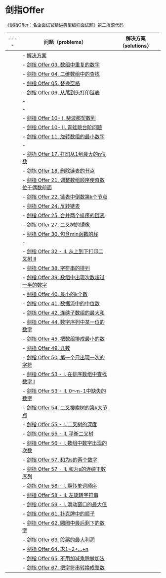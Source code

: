 # 剑指Offer

[《剑指Offer：名企面试官精讲典型编程面试题》第二版源代码 ](https://github.com/zhedahht/CodingInterviewChinese2 )

|  ----  | 问题（problems）  | 解决方案（solutions）  |
|  ----  | ----  | ----  |  
| | - [解决方案](src/lcof.rs) |  |
| | - [剑指 Offer 03. 数组中重复的数字](https://leetcode-cn.com/problems/shu-zu-zhong-zhong-fu-de-shu-zi-lcof/) |  |
| | - [剑指 Offer 04. 二维数组中的查找](https://leetcode-cn.com/problems/er-wei-shu-zu-zhong-de-cha-zhao-lcof/) |  |
| | - [剑指 Offer 05. 替换空格](https://leetcode-cn.com/problems/ti-huan-kong-ge-lcof/) |  |
| | - [剑指 Offer 06. 从尾到头打印链表](https://leetcode-cn.com/problems/cong-wei-dao-tou-da-yin-lian-biao-lcof/)| |
| | - []() |  |
| | - []() |  |
| | - [剑指 Offer 10- I. 斐波那契数列](https://leetcode-cn.com/problems/fei-bo-na-qi-shu-lie-lcof/) |  |
| | - [剑指 Offer 10- II. 青蛙跳台阶问题](https://leetcode-cn.com/problems/qing-wa-tiao-tai-jie-wen-ti-lcof/) |  |
| | - [剑指 Offer 11. 旋转数组的最小数字](https://leetcode-cn.com/problems/xuan-zhuan-shu-zu-de-zui-xiao-shu-zi-lcof/) |  |
| | - []() |  |
| | - [剑指 Offer 17. 打印从1到最大的n位数 ](https://leetcode-cn.com/problems/da-yin-cong-1dao-zui-da-de-nwei-shu-lcof/) |  |
| | - [剑指 Offer 18. 删除链表的节点](https://leetcode-cn.com/problems/shan-chu-lian-biao-de-jie-dian-lcof/) |  |
| | - [剑指 Offer 21. 调整数组顺序使奇数位于偶数前面](https://leetcode-cn.com/problems/diao-zheng-shu-zu-shun-xu-shi-qi-shu-wei-yu-ou-shu-qian-mian-lcof/) |  |
| | - [剑指 Offer 22. 链表中倒数第k个节点](https://leetcode-cn.com/problems/lian-biao-zhong-dao-shu-di-kge-jie-dian-lcof/submissions/ )   |  |
| | - [剑指 Offer 24. 反转链表](https://leetcode-cn.com/problems/fan-zhuan-lian-biao-lcof/) |  |
| | - [剑指 Offer 25. 合并两个排序的链表](https://leetcode-cn.com/problems/he-bing-liang-ge-pai-xu-de-lian-biao-lcof/) |  |
| | - [剑指 Offer 27. 二叉树的镜像](https://leetcode-cn.com/problems/er-cha-shu-de-jing-xiang-lcof/) |  |
| | - [剑指 Offer 30. 包含min函数的栈](https://leetcode-cn.com/problems/bao-han-minhan-shu-de-zhan-lcof/) |  |
| | - []() |  |
| | - [剑指 Offer 32 - II. 从上到下打印二叉树 II](https://leetcode-cn.com/problems/cong-shang-dao-xia-da-yin-er-cha-shu-ii-lcof/) |  |
| | - [剑指 Offer 38. 字符串的排列](https://leetcode-cn.com/problems/zi-fu-chuan-de-pai-lie-lcof/) |  |
| | - [剑指 Offer 39. 数组中出现次数超过一半的数字](https://leetcode-cn.com/problems/shu-zu-zhong-chu-xian-ci-shu-chao-guo-yi-ban-de-shu-zi-lcof/) |  |
| | - [剑指 Offer 40. 最小的k个数](https://leetcode-cn.com/problems/zui-xiao-de-kge-shu-lcof/comments/) |  |
| | - [剑指 Offer 41. 数据流中的中位数](https://leetcode-cn.com/problems/shu-ju-liu-zhong-de-zhong-wei-shu-lcof/) |  |
| | - [剑指 Offer 42. 连续子数组的最大和](https://leetcode-cn.com/problems/lian-xu-zi-shu-zu-de-zui-da-he-lcof/) |  |
| | - [剑指 Offer 44. 数字序列中某一位的数字](https://leetcode-cn.com/problems/shu-zi-xu-lie-zhong-mou-yi-wei-de-shu-zi-lcof/) |  |
| | - [剑指 Offer 45. 把数组排成最小的数](https://leetcode-cn.com/problems/ba-shu-zu-pai-cheng-zui-xiao-de-shu-lcof/) |  |
| | - [剑指 Offer 49. 丑数](https://leetcode-cn.com/problems/chou-shu-lcof/) |  |
| | - [剑指 Offer 50. 第一个只出现一次的字符](https://leetcode-cn.com/problems/di-yi-ge-zhi-chu-xian-yi-ci-de-zi-fu-lcof/) |  |
| | - [剑指 Offer 53 - I. 在排序数组中查找数字 I](https://leetcode-cn.com/problems/zai-pai-xu-shu-zu-zhong-cha-zhao-shu-zi-lcof/) |  |
| | - [剑指 Offer 53 - II. 0～n-1中缺失的数字](https://leetcode-cn.com/problems/que-shi-de-shu-zi-lcof/) |  |
| | - [剑指 Offer 54. 二叉搜索树的第k大节点](https://leetcode-cn.com/problems/er-cha-sou-suo-shu-de-di-kda-jie-dian-lcof/) |  |
| | - [剑指 Offer 55 - I. 二叉树的深度](https://leetcode-cn.com/problems/er-cha-shu-de-shen-du-lcof/) |  |
| | - [剑指 Offer 55 - II. 平衡二叉树](https://leetcode-cn.com/problems/ping-heng-er-cha-shu-lcof/) |  |
| | - [剑指 Offer 56 - I. 数组中数字出现的次数](https://leetcode-cn.com/problems/shu-zu-zhong-shu-zi-chu-xian-de-ci-shu-lcof/) |  |
| | - [剑指 Offer 57. 和为s的两个数字](https://leetcode-cn.com/problems/he-wei-sde-liang-ge-shu-zi-lcof/) |  |
| | - [剑指 Offer 57 - II. 和为s的连续正数序列](https://leetcode-cn.com/problems/he-wei-sde-lian-xu-zheng-shu-xu-lie-lcof/) |  |
| | - [剑指 Offer 58 - I. 翻转单词顺序](https://leetcode-cn.com/problems/fan-zhuan-dan-ci-shun-xu-lcof/) |  |
| | - [剑指 Offer 58 - II. 左旋转字符串](https://leetcode-cn.com/problems/zuo-xuan-zhuan-zi-fu-chuan-lcof/) |  |
| | - [剑指 Offer 59 - I. 滑动窗口的最大值](https://leetcode.cn/problems/hua-dong-chuang-kou-de-zui-da-zhi-lcof/ ) |  |
| | - [剑指 Offer 61. 扑克牌中的顺子](https://leetcode-cn.com/problems/bu-ke-pai-zhong-de-shun-zi-lcof/) |  |
| | - [剑指 Offer 62. 圆圈中最后剩下的数字](https://leetcode-cn.com/problems/yuan-quan-zhong-zui-hou-sheng-xia-de-shu-zi-lcof/) |  |
| | - [剑指 Offer 63. 股票的最大利润](https://leetcode-cn.com/problems/gu-piao-de-zui-da-li-run-lcof/) |  |
| | - [剑指 Offer 64. 求1+2+…+n](https://leetcode-cn.com/problems/qiu-12n-lcof/) |  |
| | - [剑指 Offer 65. 不用加减乘除做加法](https://leetcode-cn.com/problems/bu-yong-jia-jian-cheng-chu-zuo-jia-fa-lcof/) | |
| | - [剑指 Offer 67. 把字符串转换成整数](https://leetcode-cn.com/problems/ba-zi-fu-chuan-zhuan-huan-cheng-zheng-shu-lcof/) |  |